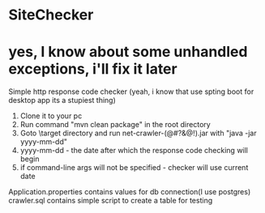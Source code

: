# SiteChecker
# yes, I know about some unhandled exceptions, i'll fix it later

Simple http response code checker (yeah, i know that use spting boot for desktop app its a stupiest thing) 

1. Clone it to your pc
2. Run command "mvn clean package" in the root directory
3. Goto \target directory and run net-crawler-(@#?&@!).jar with "java -jar yyyy-mm-dd"
4. yyyy-mm-dd - the date after which the response code checking will begin
5. if command-line args will not be specified - checker will use current date

Application.properties contains values for db connection(I use postgres)
crawler.sql contains simple script to create a table for testing
